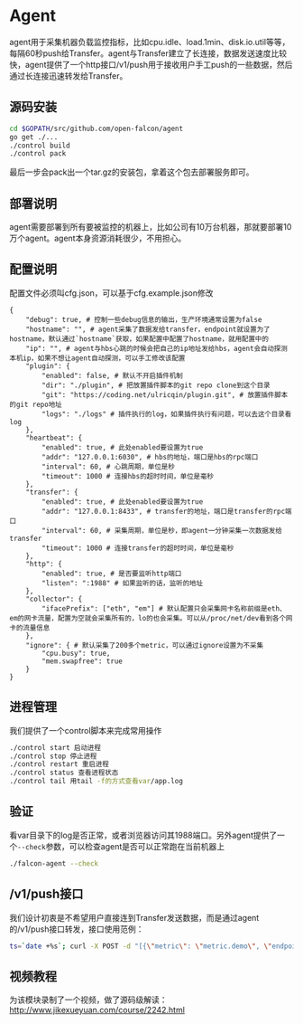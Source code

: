# Agent

agent用于采集机器负载监控指标，比如cpu.idle、load.1min、disk.io.util等等，每隔60秒push给Transfer。agent与Transfer建立了长连接，数据发送速度比较快，agent提供了一个http接口/v1/push用于接收用户手工push的一些数据，然后通过长连接迅速转发给Transfer。

## 源码安装

```bash
cd $GOPATH/src/github.com/open-falcon/agent
go get ./...
./control build
./control pack
```

最后一步会pack出一个tar.gz的安装包，拿着这个包去部署服务即可。

## 部署说明

agent需要部署到所有要被监控的机器上，比如公司有10万台机器，那就要部署10万个agent。agent本身资源消耗很少，不用担心。


## 配置说明

配置文件必须叫cfg.json，可以基于cfg.example.json修改

```
{
    "debug": true, # 控制一些debug信息的输出，生产环境通常设置为false
    "hostname": "", # agent采集了数据发给transfer，endpoint就设置为了hostname，默认通过`hostname`获取，如果配置中配置了hostname，就用配置中的
    "ip": "", # agent与hbs心跳的时候会把自己的ip地址发给hbs，agent会自动探测本机ip，如果不想让agent自动探测，可以手工修改该配置
    "plugin": {
        "enabled": false, # 默认不开启插件机制
        "dir": "./plugin", # 把放置插件脚本的git repo clone到这个目录
        "git": "https://coding.net/ulricqin/plugin.git", # 放置插件脚本的git repo地址
        "logs": "./logs" # 插件执行的log，如果插件执行有问题，可以去这个目录看log
    },
    "heartbeat": {
        "enabled": true, # 此处enabled要设置为true
        "addr": "127.0.0.1:6030", # hbs的地址，端口是hbs的rpc端口
        "interval": 60, # 心跳周期，单位是秒
        "timeout": 1000 # 连接hbs的超时时间，单位是毫秒
    },
    "transfer": {
        "enabled": true, # 此处enabled要设置为true
        "addr": "127.0.0.1:8433", # transfer的地址，端口是transfer的rpc端口
        "interval": 60, # 采集周期，单位是秒，即agent一分钟采集一次数据发给transfer
        "timeout": 1000 # 连接transfer的超时时间，单位是毫秒
    },
    "http": {
        "enabled": true, # 是否要监听http端口
        "listen": ":1988" # 如果监听的话，监听的地址
    },
    "collector": {
        "ifacePrefix": ["eth", "em"] # 默认配置只会采集网卡名称前缀是eth、em的网卡流量，配置为空就会采集所有的，lo的也会采集。可以从/proc/net/dev看到各个网卡的流量信息
    },
    "ignore": { # 默认采集了200多个metric，可以通过ignore设置为不采集
        "cpu.busy": true,
        "mem.swapfree": true
    }
}

```

## 进程管理

我们提供了一个control脚本来完成常用操作

```bash
./control start 启动进程
./control stop 停止进程
./control restart 重启进程
./control status 查看进程状态
./control tail 用tail -f的方式查看var/app.log
```

## 验证

看var目录下的log是否正常，或者浏览器访问其1988端口。另外agent提供了一个`--check`参数，可以检查agent是否可以正常跑在当前机器上

```bash
./falcon-agent --check
```

## /v1/push接口

我们设计初衷是不希望用户直接连到Transfer发送数据，而是通过agent的/v1/push接口转发，接口使用范例：

```bash
ts=`date +%s`; curl -X POST -d "[{\"metric\": \"metric.demo\", \"endpoint\": \"qd-open-falcon-judge01.hd\", \"timestamp\": $ts,\"step\": 60,\"value\": 9,\"counterType\": \"GAUGE\",\"tags\": \"project=falcon,module=judge\"}]" http://127.0.0.1:1988/v1/push
```

## 视频教程

为该模块录制了一个视频，做了源码级解读：http://www.jikexueyuan.com/course/2242.html
